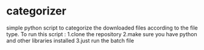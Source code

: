 # categorizer
simple python script to categorize the downloaded files according to the file type.
To run this script :
 1.clone the repository 
 2.make sure you have python and other libraries installed 
 3.just run the batch file 
